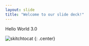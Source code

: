 ```yaml
---
layout: slide
title: "Welcome to our slide deck!"
---
```


Hello World 3.0

![skitchtocat](https://octodex.github.com/images/skitchtocat.png)
{: .center}
